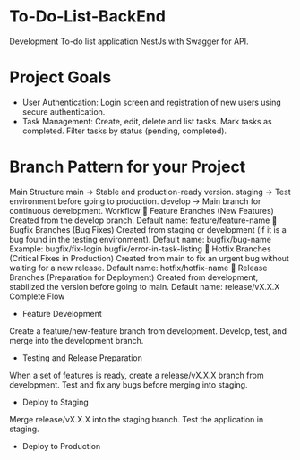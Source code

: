 # To-Do-List-BackEnd
Development  To-do list application
NestJs with Swagger for API.

# Project Goals
- User Authentication:
Login screen and registration of new users using secure authentication.
- Task Management: 
Create, edit, delete and list tasks.
Mark tasks as completed.
Filter tasks by status (pending, completed).


# Branch Pattern for your Project
Main Structure
main → Stable and production-ready version.
staging → Test environment before going to production.
develop → Main branch for continuous development.
Workflow
🔹 Feature Branches (New Features)
Created from the develop branch.
Default name: feature/feature-name
🔹 Bugfix Branches (Bug Fixes)
Created from staging or development (if it is a bug found in the testing environment). Default name: bugfix/bug-name
Example:
bugfix/fix-login
bugfix/error-in-task-listing
🔹 Hotfix Branches (Critical Fixes in Production)
Created from main to fix an urgent bug without waiting for a new release.
Default name: hotfix/hotfix-name
🔹 Release Branches (Preparation for Deployment)
Created from development, stabilized the version before going to main.
Default name: release/vX.X.X
  Complete Flow
 - Feature Development

Create a feature/new-feature branch from development.
Develop, test, and merge into the development branch.
- Testing and Release Preparation

When a set of features is ready, create a release/vX.X.X branch from development.
Test and fix any bugs before merging into staging.
- Deploy to Staging

Merge release/vX.X.X into the staging branch.
Test the application in staging.
- Deploy to Production
